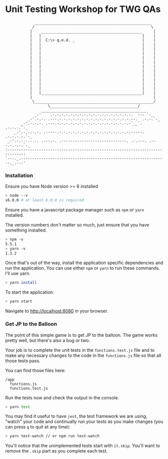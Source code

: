 # Unit Testing Workshop for TWG QAs

```
             ____________________________________________________
            /                                                    \
           |    _____________________________________________     |
           |   |                                             |    |
           |   |  C:\> q.e.d. _                              |    |
           |   |                                             |    |
           |   |                                             |    |
           |   |                                             |    |
           |   |                                             |    |
           |   |                                             |    |
           |   |                                             |    |
           |   |                                             |    |
           |   |                                             |    |
           |   |                                             |    |
           |   |                                             |    |
           |   |                                             |    |
           |   |_____________________________________________|    |
           |                                                      |
            \_____________________________________________________/
                   \_______________________________________/
                _______________________________________________
             _-'    .-.-.-.-.-.-.-.-.-.-.-.-.-.-.-.-.-.-.  --- `-_
          _-'.-.-. .---.-.-.-.-.-.-.-.-.-.-.-.-.-.-.-.-.--.  .-.-.`-_
       _-'.-.-.-. .---.-.-.-.-.-.-.-.-.-.-.-.-.-.-.-.-.-`__`. .-.-.-.`-_
    _-'.-.-.-.-. .-----.-.-.-.-.-.-.-.-.-.-.-.-.-.-.-.-.-----. .-.-.-.-.`-_
 _-'.-.-.-.-.-. .---.-. .-----------------------------. .-.---. .---.-.-.-.`-_
:-----------------------------------------------------------------------------:
`---._.-----------------------------------------------------------------._.---'
```

### Installation

Ensure you have Node version >= 6 installed

```bash
> node --v
v6.0.0 # at least 6.0.0 is required
```

Ensure you have a javascript package manager such as `npm` or `yarn` installed.

The version numbers don't matter so much, just ensure that you have something installed.
```bash
> npm -v
5.5.1
> yarn -v
1.3.2
```

Once that's out of the way, install the application specific dependencies and run the application.  You can use either `npm` or `yarn` to run these commands.  I'll use yarn.

```bash
> yarn install
```

To start the application:

```bash
> yarn start
```

Navigate to [http://localhost:8080](http://localhost:8080) in your browser.


### Get JP to the Balloon

The point of this simple game is to get JP to the balloon.  The game works pretty well, but there's also a bug or two.

Your job is to complete the unit tests in the `functions.test.js` file and to make any necessary changes to the code in the `functions.js` file so that all those tests pass.

You can find those files here:

```
/app
  functions.js
  functions.test.js
```

Run the tests now and check the output in the console.
```bash
> yarn test
```

You may find it useful to have `jest`, the test framework we are using, "watch" your code and continually run your tests as you make changes (you can press `q` to quit at any time):

```bash
> yarn test-watch // or npm run test-watch
```

You'll notice that the unimplemented tests start with `it.skip`. You'll want to remove the `.skip` part as you complete each test.

